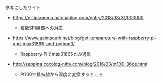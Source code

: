 参考にしたサイト

- <https://e-tipsmemo.hatenablog.com/entry/2018/08/31/000000>
  - 複数SPI機器への対応

- <https://www.saintsouth.net/blog/get-tempareture-with-raspberry-pi-and-max31865-and-python3/>
  - Raspberry Piでmax31865との通信

- <http://seppina.cocolog-nifty.com/blog/2016/03/pt100-36de.html>
  - Pt100で抵抗値から温度に変換するところ
